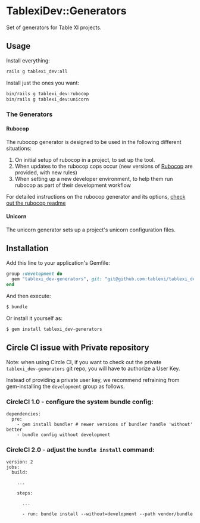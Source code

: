 # TablexiDev::Generators

Set of generators for Table XI projects.

## Usage

Install everything:

```bash
rails g tablexi_dev:all
```

Install just the ones you want:

```bash
bin/rails g tablexi_dev:rubocop
bin/rails g tablexi_dev:unicorn
```

### The Generators

#### Rubocop

The rubocop generator is designed to be used in the following different situations:

1) On initial setup of rubocop in a project, to set up the tool.
2) When updates to the rubocop cops occur (new versions of [Rubocop](https://github.com/bbatsov/rubocop/) are provided, with new rules)
3) When setting up a new developer environment, to help them run rubocop as part of their development workflow

For detailed instructions on the rubocop generator and its options, [check out the rubocop readme](rubocop.md)

#### Unicorn

The unicorn generator sets up a project's unicorn configuration files.

## Installation
Add this line to your application's Gemfile:

```ruby
group :development do
  gem "tablexi_dev-generators", git: "git@github.com:tablexi/tablexi_dev-generators.git"
end
```

And then execute:
```bash
$ bundle
```

Or install it yourself as:
```bash
$ gem install tablexi_dev-generators
```

## Circle CI issue with Private repository

Note: when using Circle CI, if you want to check out the private `tablexi_dev-generators` git repo, you will have to authorize a User Key.

Instead of providing a private user key, we recommend refraining from gem-installing the `development` group as follows.

### CircleCI 1.0 - configure the system bundle config:

```
dependencies:
  pre:
    - gem install bundler # newer versions of bundler handle 'without' better
    - bundle config without development
```

### CircleCI 2.0 - adjust the `bundle install` command:

```
version: 2
jobs:
  build:

    ...

    steps:

      ...

      - run: bundle install --without=development --path vendor/bundle
```
